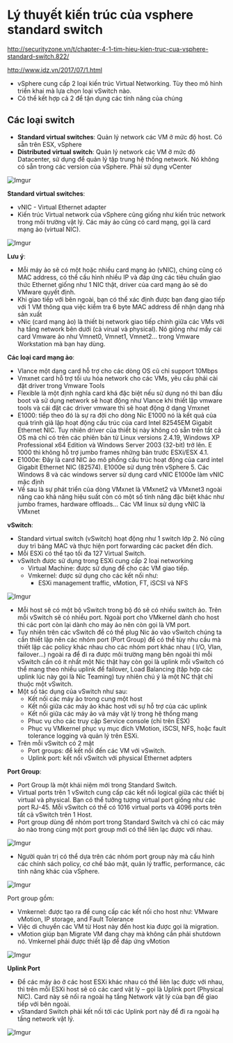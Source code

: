 # Lý thuyết kiến trúc của vsphere standard switch

http://securityzone.vn/t/chapter-4-1-tim-hieu-kien-truc-cua-vsphere-standard-switch.822/

http://www.idz.vn/2017/07/1.html

-	vSphere cung cấp 2 loại kiến trúc Virtual Networking. Tùy theo mô hình triển khai mà lựa chọn loại vSwitch nào.
-	Có thể kết hợp cả 2 để tận dụng các tính năng của chúng

## Các loại switch

-	**Standard virtual switches**: Quản lý network các VM ở mức độ host. Có sẵn trên ESX, vSphere
-	**Distributed virtual switch**: Quản lý network các VM ở mức độ Datacenter, sử dụng để quản lý tập trung hệ thống network. Nó không có sẵn trong các version của vSphere. Phải sử dụng vCenter

![Imgur](https://i.imgur.com/3HoL3tx.png)

**Standard virtual switches**:

-	 vNIC - Virtual Ethernet adapter
-	Kiến trúc Virtual network của vSphere cũng giống như kiến trúc network trong môi trường vật lý. Các máy ảo cũng có card mạng, gọi là card mạng ảo (virtual NIC).

![Imgur](https://i.imgur.com/QE8KEkm.png)

**Lưu ý**:
-	Mỗi máy ảo sẽ có một hoặc nhiều card mạng ảo (vNIC), chúng cũng có MAC address, có thể cấu hình nhiều IP và đáp ứng các tiêu chuẩn giao thức Ethernet giống như 1 NIC thật, driver của card mạng ảo sẽ do VMware quyết định.
-	Khi giao tiếp với bên ngoài, bạn có thể xác định được bạn đang giao tiếp với 1 VM thông qua việc kiểm tra 6 byte MAC address để nhận dạng nhà sản xuất
-	vNic (card mạng ảo) là thiết bị network giao tiếp chính giữa các VMs với hạ tầng network bên dưới (cả virual và physical). Nó giống như mấy cái card Vmware ảo như Vmnet0, Vmnet1, Vmnet2… trong Vmware Workstation mà bạn hay dùng.

**Các loại card mạng ảo**:

-	Vlance một dạng card hỗ trợ cho các dòng OS cũ chỉ support 10Mbps
-	Vmxnet card hỗ trợ tối ưu hóa network cho các VMs, yêu cầu phải cài đặt driver trong Vmware Tools
-	Flexible là một định nghĩa card khá đặc biệt nếu sử dụng nó thì ban đầu boot và sử dụng network sẽ hoạt động như Vlance khi thiết lập vmware tools và cái đặt các driver vmware thì sẽ hoạt động ở dạng Vmxnet
-	E1000: tiếp theo đó là sự ra đời cho dòng Nic E1000 nó là kết quả của quá trình giả lập hoạt động cấu trúc của card Intel 82545EM Gigabit Ethernet NIC. Tuy nhiên driver của thiết bị này không có sẵn trên tất cả OS mà chỉ có trên các phiên bản từ Linux versions 2.4.19, Windows XP Professional x64 Edition và Windows Server 2003 (32-bit) trở lên. E 1000 thì không hỗ trợ jumbo frames những bản trước ESXi/ESX 4.1.
-	E1000e: Đây là card NIC ảo mô phổng cấu trúc hoạt động của card intel Gigabit Ethernet NIC (82574). E1000e sử dụng trên vSphere 5. Các Windows 8 và các windows server sử dụng card vNIC E1000e làm vNIC mặc định
-	Về sau là sự phát triển của dòng VMxnet là VMxnet2 và VMxnet3 ngoài nâng cao khả năng hiệu suất còn có một số tính năng đặc biệt khác như jumbo frames, hardware offloads… Các VM linux sử dụng vNIC là VMxnet

**vSwitch**:
-	Standard virtual switch (vSwitch) hoạt động như 1 switch lớp 2. Nó cũng duy trì bảng MAC và thực hiện port forwarding các packet đến đích.
-	Mỗi ESXi có thể tạo tối đa 127 Virtual Switch.
-	vSwitch được sử dụng trong ESXi cung cấp 2 loại networking
    -	Virtual Machine: được sử dụng để cho các VM giao tiếp.
    -	Vmkernel: được sử dụng cho các kết nối như:
        -	ESXi management traffic, vMotion, FT, iSCSI và NFS

![Imgur](https://i.imgur.com/EMQtgAo.png)

-	Mỗi host sẽ có một bộ vSwitch trong bộ đó sẽ có nhiều switch ảo. Trên mỗi vSwitch sẽ có nhiều port. Ngoài port cho VMkernel dành cho host thì các port còn lại dành cho máy ảo nên còn gọi là VM port.
-	Tuy nhiên trên các vSwitch để có thể plug Nic ảo vào vSwitch chúng ta cần thiết lập nên các nhóm port (Port Group) để có thể tùy nhu cầu mà thiết lập các policy khác nhau cho các nhóm port khác nhau ( I/O, Vlan, failover…) ngoài ra để đi ra được môi trường mạng bên ngoài thì mỗi vSwitch cần có ít nhất một Nic thật hay còn gọi là uplink mỗi vSwitch có thể mang theo nhiều uplink để failover, Load Balancing (tập hợp các uplink lúc này gọi là Nic Teaming) tuy nhiên chú ý là một NC thật chỉ thuộc một vSwitch.
-	Một số tác dụng của vSwitch như sau:
    -	Kết nối các máy ảo trong cung một host
    -	Kết nối giữa các máy ảo khác host với sự hỗ trợ của các uplink
    -	Kết nối giữa các máy ảo và máy vật lý trong hệ thống mạng
    -	Phuc vụ cho các truy cập Service console (chỉ trên ESX)
    -	Phục vụ VMkernel phục vụ mục đích VMotion, iSCSI, NFS, hoặc fault tolerance logging và quản lý trên ESXi.
-	Trên mỗi vSwitch có 2 mặt
    -	Port groups: để kết nối đến các VM với vSwitch.
    -	Uplink port: kết nối vSwitch với physical Ethernet adpters

**Port Group**:
-	Port Group là một khái niệm mới trong Standard Switch.
-	Virtual ports trên 1 vSwitch cung cấp các kết nối logical giữa các thiết bị virtual và physical. Bạn có thể tưởng tượng virtual port giống như các port RJ-45. Mỗi vSwitch có thể có 1016 virtual ports và 4096 ports trên tất cả vSwitch trên 1 Host.
-	Port group dùng để nhóm port trong Standard Switch và chỉ có các máy ảo nào trong cùng một port group mới có thể liên lạc được với nhau.

![Imgur](https://i.imgur.com/V1HKQ6W.png)

-	Người quản trị có thể dựa trên các nhóm port group này mà cấu hình các chính sách policy, cơ chế bảo mật, quản lý traffic, performance, các tính năng khác của vSphere.

![Imgur](https://i.imgur.com/PdbOTkX.png)

Port group gồm:

-	Vmkernel: được tạo ra để cung cấp các kết nối cho host như: VMware vMotion, IP storage, and Fault Tolerance
-	Việc di chuyển các VM từ Host này đến host kia được gọi là migration.
-	vMotion giúp bạn Migrate VM đang chạy mà không cần phải shutdown nó. Vmkernel phải được thiết lập để đáp ứng vMotion

![Imgur](https://i.imgur.com/LRHG7Cg.png)

**Uplink Port**

-	Để các máy ảo ở các host ESXi khác nhau có thể liên lạc được với nhau, thì trên mỗi ESXi host sẽ có các card vật lý – gọi là Uplink port (Physical NIC). Card này sẽ nối ra ngoài hạ tầng Network vật lý của bạn để giao tiếp với bên ngoài.
-	vStandard Switch phải kết nối tới các Uplink port này để đi ra ngoài hạ tầng network vật lý.

![Imgur](https://i.imgur.com/48dphfw.png)